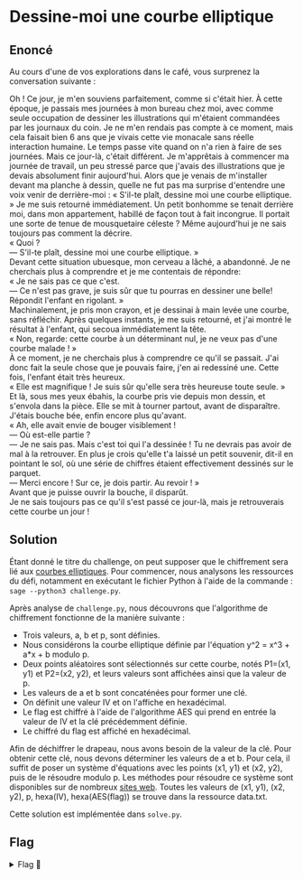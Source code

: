# Dessine-moi une courbe elliptique

## Enoncé

Au cours d'une de vos explorations dans le café, vous surprenez la conversation suivante :

Oh ! Ce jour, je m'en souviens parfaitement, comme si c'était hier. À cette époque, je passais mes journées à mon bureau chez moi, avec comme seule occupation de dessiner les illustrations qui m'étaient commandées par les journaux du coin. Je ne m'en rendais pas compte à ce moment, mais cela faisait bien 6 ans que je vivais cette vie monacale sans réelle interaction humaine. Le temps passe vite quand on n'a rien à faire de ses journées. Mais ce jour-là, c'était différent. Je m'apprêtais à commencer ma journée de travail, un peu stressé parce que j'avais des illustrations que je devais absolument finir aujourd'hui. Alors que je venais de m'installer devant ma planche à dessin, quelle ne fut pas ma surprise d'entendre une voix venir de derrière-moi :
« S'il-te plaît, dessine moi une courbe elliptique. »
Je me suis retourné immédiatement. Un petit bonhomme se tenait derrière moi, dans mon appartement, habillé de façon tout à fait incongrue. Il portait une sorte de tenue de mousquetaire céleste ? Même aujourd'hui je ne sais toujours pas comment la décrire.   
« Quoi ?   
— S'il-te plaît, dessine moi une courbe elliptique. »   
Devant cette situation ubuesque, mon cerveau a lâché, a abandonné. Je ne cherchais plus à comprendre et je me contentais de répondre:   
« Je ne sais pas ce que c'est.   
— Ce n'est pas grave, je suis sûr que tu pourras en dessiner une belle! Répondit l'enfant en rigolant. »   
Machinalement, je pris mon crayon, et je dessinai à main levée une courbe, sans réfléchir. Après quelques instants, je me suis retourné, et j'ai montré le résultat à l'enfant, qui secoua immédiatement la tête.   
« Non, regarde: cette courbe à un déterminant nul, je ne veux pas d'une courbe malade ! »   
À ce moment, je ne cherchais plus à comprendre ce qu'il se passait. J'ai donc fait la seule chose que je pouvais faire, j'en ai redessiné une. Cette fois, l'enfant était très heureux.   
« Elle est magnifique ! Je suis sûr qu'elle sera très heureuse toute seule. »   
Et là, sous mes yeux ébahis, la courbe pris vie depuis mon dessin, et s'envola dans la pièce. Elle se mit à tourner partout, avant de disparaître. J'étais bouche bée, enfin encore plus qu'avant.   
« Ah, elle avait envie de bouger visiblement !   
— Où est-elle partie ?   
— Je ne sais pas. Mais c'est toi qui l'a dessinée ! Tu ne devrais pas avoir de mal à la retrouver. En plus je crois qu'elle t'a laissé un petit souvenir, dit-il en pointant le sol, où une série de chiffres étaient effectivement dessinés sur le parquet.   
— Merci encore ! Sur ce, je dois partir. Au revoir ! »   
Avant que je puisse ouvrir la bouche, il disparût.   
Je ne sais toujours pas ce qu'il s'est passé ce jour-là, mais je retrouverais cette courbe un jour !   

## Solution

Étant donné le titre du challenge, on peut supposer que le chiffrement sera lié aux [courbes elliptiques](https://fr.wikipedia.org/wiki/Courbe_elliptique). Pour commencer, nous analysons les ressources du défi, notamment en exécutant le fichier Python à l'aide de la commande : `sage --python3 challenge.py`.

Après analyse de `challenge.py`, nous découvrons que l'algorithme de chiffrement fonctionne de la manière suivante :   
- Trois valeurs, a, b et p, sont définies.   
- Nous considérons la courbe elliptique définie par l'équation y^2 = x^3 + a*x + b modulo p.   
- Deux points aléatoires sont sélectionnés sur cette courbe, notés P1=(x1, y1) et P2=(x2, y2), et leurs valeurs sont affichées ainsi que la valeur de p.   
- Les valeurs de a et b sont concaténées pour former une clé.   
- On définit une valeur IV et on l'affiche en hexadécimal.
- Le flag est chiffré à l'aide de l'algorithme AES qui prend en entrée la valeur de IV et la clé précédemment définie.   
- Le chiffré du flag est affiché en hexadécimal.   

Afin de déchiffrer le drapeau, nous avons besoin de la valeur de la clé. Pour obtenir cette clé, nous devons déterminer les valeurs de a et b. Pour cela, il suffit de poser un système d'équations avec les points (x1, y1) et (x2, y2), puis de le résoudre modulo p. Les méthodes pour résoudre ce système sont disponibles sur de nombreux [sites web](https://crypto.stackexchange.com/questions/97811/find-elliptic-curve-parameters-a-and-b-given-two-points-on-the-curve). Toutes les valeurs de (x1, y1), (x2, y2), p, hexa(IV), hexa(AES(flag)) se trouve dans la ressource data.txt.

Cette solution est implémentée dans `solve.py`.

## Flag

<details>
<summary> Flag 🚩</summary>

```
404CTF{70u735_l35_gr4nd35_p3r50nn3s_0nt_d_@b0rd_373_d35_3nf4n7s}
```